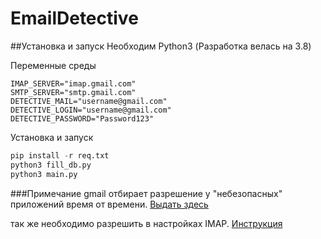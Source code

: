 # EmailDetective

##Установка и запуск
Необходим Python3 (Разработка велась на 3.8)

Переменные среды
```dotenv
IMAP_SERVER="imap.gmail.com"
SMTP_SERVER="smtp.gmail.com"
DETECTIVE_MAIL="username@gmail.com"
DETECTIVE_LOGIN="username@gmail.com"
DETECTIVE_PASSWORD="Password123"
```

Установка и запуск
```python
pip install -r req.txt
python3 fill_db.py
python3 main.py
```

###Примечание
gmail отбирает разрешение у "небезопасных" приложений время от времени.
[Выдать здесь](https://myaccount.google.com/lesssecureapps?pli=1)

так же необходимо разрешить в настройках IMAP. [Инструкция](https://support.google.com/mail/answer/7126229?hl=ru&visit_id=637711807522626069-3415149530&rd=2#zippy=%2C%D1%88%D0%B0%D0%B3-%D0%B2%D0%BA%D0%BB%D1%8E%D1%87%D0%B8%D1%82%D0%B5-imap-%D0%B4%D0%BE%D1%81%D1%82%D1%83%D0%BF)